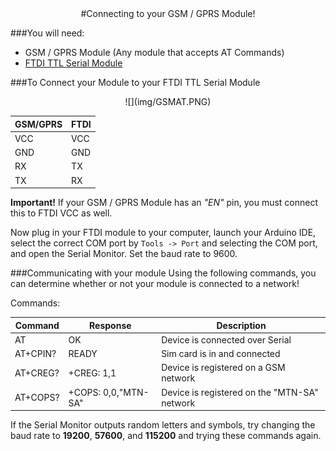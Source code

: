 <center>
#Connecting to your GSM / GPRS Module!
</center>

###You will need:

* GSM / GPRS Module (Any module that accepts AT Commands)
* [FTDI TTL Serial Module](https://www.diyelectronics.co.za/store/serial/1460-ftdi-ft232r-usb-ttl-serial-breakout-module-programmer-ver2.html?)

###To Connect your Module to your FTDI TTL Serial Module

<center>
![](img/GSMAT.PNG)  
</center>

|GSM/GPRS|FTDI|
|-|-|
|VCC|VCC|
|GND|GND|
|RX|TX|
|TX|RX|

**Important!** If your GSM / GPRS Module has an *"EN"* pin, you must connect this to FTDI VCC as well.


Now plug in your FTDI module to your computer, launch your Arduino IDE, select the correct COM port by `Tools -> Port` and selecting the COM port, and open the Serial Monitor.
Set the baud rate to 9600.

###Communicating with your module
Using the following commands, you can determine whether or not your module is connected to a network!

Commands: 

| Command | Response | Description |
|-|-|-|
| AT |OK | Device is connected over Serial |
| AT+CPIN? | READY | Sim card is in and connected |
| AT+CREG? | +CREG: 1,1 | Device is registered on a GSM network |
| AT+COPS? | +COPS: 0,0,"MTN-SA" | Device is registered on the "MTN-SA" network |

If the Serial Monitor outputs random letters and symbols, try changing the baud rate to **19200**, **57600**, and **115200** and trying these commands again.
